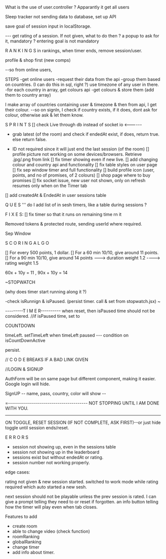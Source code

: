 What is the use of user.controller ? Apparantly it get all users

Sleep tracker not sending data to database, set up API

save goal of session input in localStorage.

--- get rating of a session. If not given, what to do then ? a popup to ask for
it, mandatory ? entering goal is not mandatory

R A N K I N G S in rankings, when timer ends, remove session/user.

profile & shop first (new comps)

--so from online users,

STEPS -get online users -request their data from the api -group them based on
countries. (I can do this in sql, right ?) use timezone of any user in there.
-for each country in array, get colours api -get colours & store them (add them
to country array)

I make array of countries containing user & timezone & then from api, I get
their colour. --so on signIn, I check if country exists, if it does, dont ask
for colour, otherwise ask & let them know.

S P R I N T S [] check Live through db instead of socket io <------

- grab latest (of the room) and check if endedAt exist, if does, return true.
  else return false.

- ID not required since it will just end the last session (of the room) []
  profile picture not working on some devices/browsers. Retrieve .jpg/.png from
  link [] fix timer showing even if new live. [] add changing colour and country
  api and functionality [] fix table styles on user page [] fix sep window timer
  and full functionality [] build profile icon (user, points, and no of
  promises, of 2 colours) [] shop page where to buy promises [] fix socket
  issue, new user not shown, only on refresh resumes only when on the Timer tab

[] add createdAt & EndedAt in user sessions table

Q U E S ''' do I add list of in sesh timers, like a table during sessions ?

F I X E S: [] fix timer so that it runs on remaining time rn it

Removed tokens & protected route, sending userId where required.

Sep Window

S C O R I N G A L G O

[] For every 500 points, 1 dollar. [] For a 60 min 10/10, give around 11 points.
[] For a 90 min 10/10, give around 14 points ---> duration weight 1.2 ---->
rating weight 1.5

60x + 10y = 11 , 90x + 10y = 14

~STOPWATCH

(why does timer start running along it ?)

-check isRunnign & isPaused. (persist timer. call & set from stopwatch.jsx) ~

---------T I M E R---------- when reset, then isPaused time should not be
considered. //if isPaused time, set to

COUNTDOWN

timeLeft. setTimeLeft when timeLeft paused --- condition on isCountDownActive

persist.

// C O D E BREAKS IF A BAD LINK GIVEN

//LOGIN & SIGNUP

AuthForm will be on same page but different component, making it easier. Google
login will hide.

SignUP -- name, pass, country, color will show --

=---------------------------------------- NOT STOPPING UNTIL I AM DONE WITH YOU.

---

ON TOGGLE, RESET SESSION (IF NOT COMPLETE, ASK FIRST)--or just hide toggle until
session ends/reset.


E R R O R S

- session not showing up, even in the sessions table 
- session not showing up in the leaderboard
- sessions exist but without endedAt or rating.
- session number not working properly. 

edge cases: 

rating not given & new session started. 
switched to work mode while rating required which auto started a new sesh.

next session should not be playable unless the prev session is rated. I can give a prompt telling they need to or reset if forgotten. an info button telling how the timer will play even when tab closes. 

Features to add 

- create room
- able to change video (check function)
- roomRanking
- globalRanking
- change timer
- add info about timer.
